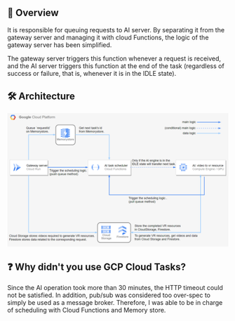 ## 🔎 Overview

It is responsible for queuing requests to AI server. By separating it from the gateway server and managing it with cloud Functions, the logic of the gateway server has been simplified.

The gateway server triggers this function whenever a request is received, and the AI server triggers this function at the end of the task (regardless of success or failure, that is, whenever it is in the IDLE state).

## 🛠 Architecture

![architecture](./docs/assets/architecture.png)

## ❓ Why didn't you use GCP Cloud Tasks?

Since the AI operation took more than 30 minutes, the HTTP timeout could not be satisfied. In addition, pub/sub was considered too over-spec to simply be used as a message broker. Therefore, I was able to be in charge of scheduling with Cloud Functions and Memory store.
